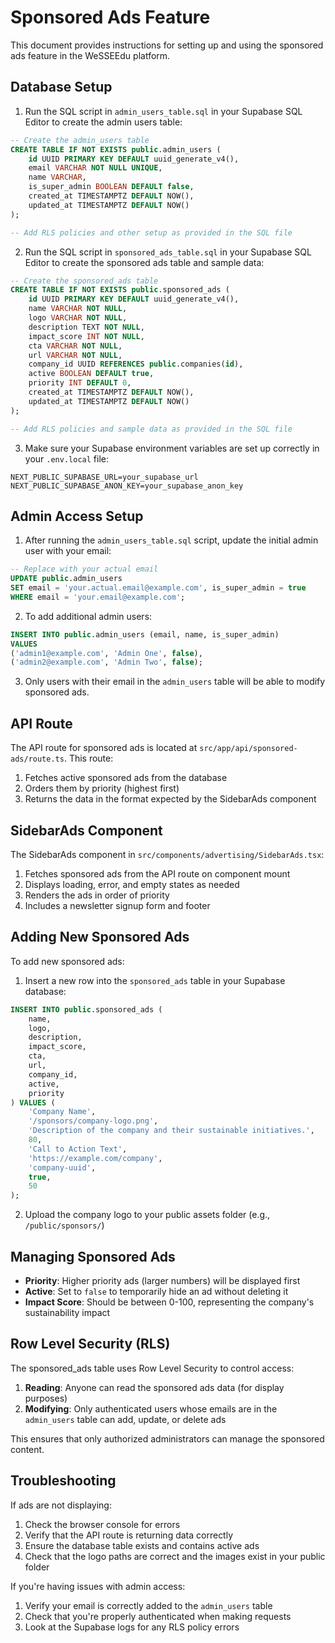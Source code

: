 # Sponsored Ads Feature

This document provides instructions for setting up and using the sponsored ads feature in the WeSSEEdu platform.

## Database Setup

1. Run the SQL script in `admin_users_table.sql` in your Supabase SQL Editor to create the admin users table:

```sql
-- Create the admin_users table
CREATE TABLE IF NOT EXISTS public.admin_users (
    id UUID PRIMARY KEY DEFAULT uuid_generate_v4(),
    email VARCHAR NOT NULL UNIQUE,
    name VARCHAR,
    is_super_admin BOOLEAN DEFAULT false,
    created_at TIMESTAMPTZ DEFAULT NOW(),
    updated_at TIMESTAMPTZ DEFAULT NOW()
);

-- Add RLS policies and other setup as provided in the SQL file
```

2. Run the SQL script in `sponsored_ads_table.sql` in your Supabase SQL Editor to create the sponsored ads table and sample data:

```sql
-- Create the sponsored_ads table
CREATE TABLE IF NOT EXISTS public.sponsored_ads (
    id UUID PRIMARY KEY DEFAULT uuid_generate_v4(),
    name VARCHAR NOT NULL,
    logo VARCHAR NOT NULL,
    description TEXT NOT NULL,
    impact_score INT NOT NULL,
    cta VARCHAR NOT NULL,
    url VARCHAR NOT NULL,
    company_id UUID REFERENCES public.companies(id),
    active BOOLEAN DEFAULT true,
    priority INT DEFAULT 0,
    created_at TIMESTAMPTZ DEFAULT NOW(),
    updated_at TIMESTAMPTZ DEFAULT NOW()
);

-- Add RLS policies and sample data as provided in the SQL file
```

3. Make sure your Supabase environment variables are set up correctly in your `.env.local` file:

```
NEXT_PUBLIC_SUPABASE_URL=your_supabase_url
NEXT_PUBLIC_SUPABASE_ANON_KEY=your_supabase_anon_key
```

## Admin Access Setup

1. After running the `admin_users_table.sql` script, update the initial admin user with your email:

```sql
-- Replace with your actual email
UPDATE public.admin_users 
SET email = 'your.actual.email@example.com', is_super_admin = true
WHERE email = 'your.email@example.com';
```

2. To add additional admin users:

```sql
INSERT INTO public.admin_users (email, name, is_super_admin)
VALUES 
('admin1@example.com', 'Admin One', false),
('admin2@example.com', 'Admin Two', false);
```

3. Only users with their email in the `admin_users` table will be able to modify sponsored ads.

## API Route

The API route for sponsored ads is located at `src/app/api/sponsored-ads/route.ts`. This route:

1. Fetches active sponsored ads from the database
2. Orders them by priority (highest first)
3. Returns the data in the format expected by the SidebarAds component

## SidebarAds Component

The SidebarAds component in `src/components/advertising/SidebarAds.tsx`:

1. Fetches sponsored ads from the API route on component mount
2. Displays loading, error, and empty states as needed
3. Renders the ads in order of priority
4. Includes a newsletter signup form and footer

## Adding New Sponsored Ads

To add new sponsored ads:

1. Insert a new row into the `sponsored_ads` table in your Supabase database:

```sql
INSERT INTO public.sponsored_ads (
    name, 
    logo, 
    description, 
    impact_score, 
    cta, 
    url, 
    company_id, 
    active, 
    priority
) VALUES (
    'Company Name',
    '/sponsors/company-logo.png',
    'Description of the company and their sustainable initiatives.',
    80,
    'Call to Action Text',
    'https://example.com/company',
    'company-uuid',
    true,
    50
);
```

2. Upload the company logo to your public assets folder (e.g., `/public/sponsors/`)

## Managing Sponsored Ads

- **Priority**: Higher priority ads (larger numbers) will be displayed first
- **Active**: Set to `false` to temporarily hide an ad without deleting it
- **Impact Score**: Should be between 0-100, representing the company's sustainability impact

## Row Level Security (RLS)

The sponsored_ads table uses Row Level Security to control access:

1. **Reading**: Anyone can read the sponsored ads data (for display purposes)
2. **Modifying**: Only authenticated users whose emails are in the `admin_users` table can add, update, or delete ads

This ensures that only authorized administrators can manage the sponsored content.

## Troubleshooting

If ads are not displaying:

1. Check the browser console for errors
2. Verify that the API route is returning data correctly
3. Ensure the database table exists and contains active ads
4. Check that the logo paths are correct and the images exist in your public folder

If you're having issues with admin access:

1. Verify your email is correctly added to the `admin_users` table
2. Check that you're properly authenticated when making requests
3. Look at the Supabase logs for any RLS policy errors 